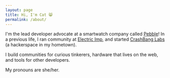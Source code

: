 ```yaml
---
layout: page
title: Hi, I'm Cat 😸
permalink: /about/
---
```


I'm the lead developer advocate at a smartwatch company called [Pebble][pebble]! In a previous life, I ran community at [Electric Imp][electricimp], and started [CrashBang Labs][cbl] (a hackerspace in my hometown).

I build communities for curious tinkerers, hardware that lives on the web, and tools for other developers.

My pronouns are she/her.

[pebble]: https://pebble.com
[electricimp]: https://electricimp.com
[cbl]: http://crashbanglabs.org
